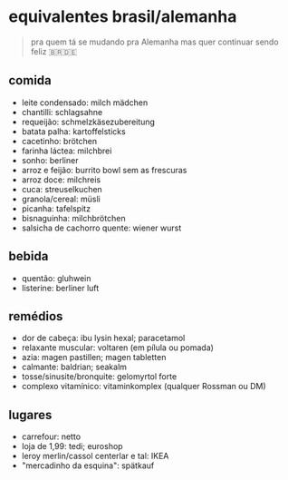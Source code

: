 # equivalentes brasil/alemanha
> pra quem tá se mudando pra Alemanha mas quer continuar sendo feliz 🇧🇷🇩🇪

## comida
- leite condensado: milch mädchen
- chantilli: schlagsahne
- requeijão: schmelzkäsezubereitung
- batata palha: kartoffelsticks
- cacetinho: brötchen
- farinha láctea: milchbrei
- sonho: berliner
- arroz e feijão: burrito bowl sem as frescuras
- arroz doce: milchreis
- cuca: streuselkuchen
- granola/cereal: müsli
- picanha: tafelspitz 
- bisnaguinha: milchbrötchen
- salsicha de cachorro quente: wiener wurst

## bebida

- quentão: gluhwein
- listerine: berliner luft

## remédios
- dor de cabeça: ibu lysin hexal; paracetamol
- relaxante muscular: voltaren (em pílula ou pomada)
- azia: magen pastillen; magen tabletten
- calmante: baldrian; seakalm
- tosse/sinusite/bronquite: gelomyrtol forte
- complexo vitamínico: vitaminkomplex (qualquer Rossman ou DM)

## lugares

- carrefour: netto
- loja de 1,99: tedi; euroshop
- leroy merlin/cassol centerlar e tal: IKEA
- "mercadinho da esquina": spätkauf
